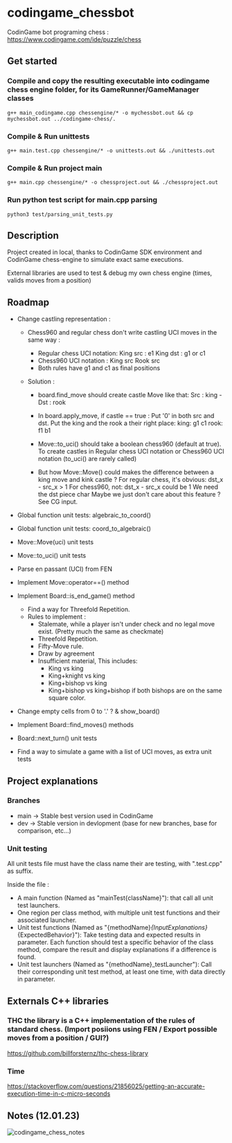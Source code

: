 # codingame_chessbot

CodinGame bot programing chess : https://www.codingame.com/ide/puzzle/chess

## Get started

### Compile and copy the resulting executable into codingame chess engine folder, for its GameRunner/GameManager classes
`g++ main_codingame.cpp chessengine/* -o mychessbot.out && cp mychessbot.out ../codingame-chess/.`

### Compile & Run unittests
`g++ main.test.cpp chessengine/* -o unittests.out && ./unittests.out`

### Compile & Run project main
`g++ main.cpp chessengine/* -o chessproject.out && ./chessproject.out`

### Run python test script for main.cpp parsing
`python3 test/parsing_unit_tests.py`

## Description

Project created in local, thanks to CodinGame SDK environment and CodinGame chess-engine to simulate exact same executions.

External libraries are used to test & debug my own chess engine (times, valids moves from a position)

## Roadmap

* Change castling representation :
    - Chess960 and regular chess don't write castling UCI moves in the same way :
        - Regular chess UCI notation:
            King src : e1
            King dst : g1 or c1
        - Chess960 UCI notation :
            King src 
            Rook src 
        - Both rules have g1 and c1 as final positions
    
    - Solution :
        - board.find_move should create castle Move like that:
            Src : king - Dst : rook
        
        - In board.apply_move, if castle == true :
            Put '0' in both src and dst.
            Put the king and the rook a their right place:
                king: g1      c1
                rook:   f1  b1

        - Move::to_uci() should take a boolean chess960 (default at true).
            To create castles in Regular chess UCI notation or Chess960 UCI notation
            (to_uci() are rarely called)

        - But how Move::Move() could makes the difference between a king move and kink castle ?
            For regular chess, it's obvious: dst_x - src_x > 1
            For chess960, not: dst_x - src_x could be 1
                We need the dst piece char
                Maybe we just don't care about this feature ? See CG input.
* Global function unit tests: algebraic_to_coord()
* Global function unit tests: coord_to_algebraic()
* Move::Move(uci) unit tests
* Move::to_uci() unit tests
* Parse en passant (UCI) from FEN
* Implement Move::operator==() method
* Implement Board::is_end_game() method
    * Find a way for Threefold Repetition.
    * Rules to implement :
        - Stalemate, while a player isn't under check and no legal move exist. (Pretty much the same as checkmate)
        - Threefold Repetition.
        - Fifty-Move rule.
        - Draw by agreement
        - Insufficient material, This includes:
            - King vs king
            - King+knight vs king
            - King+bishop vs king
            - King+bishop vs king+bishop if both bishops are on the same square color.

* Change empty cells from 0 to '.' ? & show_board()
* Implement Board::find_moves() methods
* Board::next_turn() unit tests
* Find a way to simulate a game with a list of UCI moves, as extra unit tests

## Project explanations

### Branches

- main  ->  Stable best version used in CodinGame
- dev   ->  Stable version in devlopment (base for new branches, base for comparison, etc...)

### Unit testing

All unit tests file must have the class name their are testing, with ".test.cpp" as suffix.

Inside the file :

- A main function (Named as "mainTest{className}"): that call all unit test launchers.
- One region per class method, with multiple unit test functions and their associated launcher.
- Unit test functions (Named as "{methodName}_{InputExplanations}_{ExpectedBehavior}"): Take testing data and expected results in parameter. Each function should test a specific behavior of the class method, compare the result and display explanations if a difference is found.
- Unit test launchers (Named as "{methodName}_testLauncher"): Call their corresponding unit test method, at least one time, with data directly in parameter.

## Externals C++ libraries

### THC the library is a C++ implementation of the rules of standard chess. (Import posiions using FEN / Export possible moves from a position / GUI?)
https://github.com/billforsternz/thc-chess-library

### Time
https://stackoverflow.com/questions/21856025/getting-an-accurate-execution-time-in-c-micro-seconds

## Notes (12.01.23)

![codingame_chess_notes](https://user-images.githubusercontent.com/39808296/212033429-26b9978a-d90f-4c99-985f-95419892d8c8.jpg)
